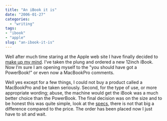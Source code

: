 ```yaml
---
title: "An iBook it is"
date: "2006-01-27"
categories:
  - "writing"
tags:
- "ibook"
- "apple"
slug: "an-ibook-it-is"
---
```


Well after much time staring at the Apple web site I have finally decided to [make up my mind][1]. I’ve taken the plung and ordered a new 12inch iBook. Now I’m sure I am opening myself to the "you should have got a PowerBook!" or even now a MacBookPro comments.

Well yes except for a few things, I could not buy a product called a MacBookPro and be taken seriously. Second, for the type of use, or more appropriate wording; abuse, the machine would get the iBook was a much better choice than the PowerBook.
The final decision was on the size and to be honest this was quite simple, look at the [specs][2], there is not that big a difference compared to the price.
The order has been placed now I just have to sit and wait.

[1]:	https://adamchamberlin.info/2005/12/ibook-or-powerbook/
[2]:	https://www.apple.com/uk/ibook/specs.html